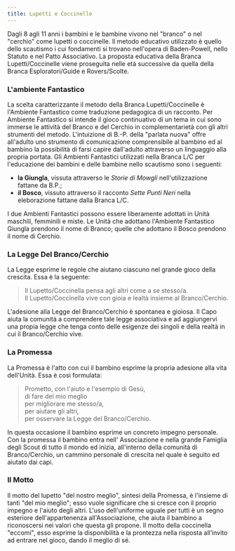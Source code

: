 ```yaml
---
title: Lupetti e Coccinelle
---
```




Dagli 8 agli 11 anni i bambini e le bambine vivono nel "branco" o nel "cerchio" come lupetti o coccinelle. Il metodo educativo utilizzato è quello dello scautismo i cui fondamenti si trovano nell'opera di Baden-Powell, nello Statuto e nel Patto Associativo. La proposta educativa della Branca Lupetti/Coccinelle viene proseguita nelle età successive da quella della Branca Esploratori/Guide e  Rovers/Scolte.

### L'ambiente Fantastico

La scelta caratterizzante il metodo della Branca Lupetti/Coccinelle è l'Ambiente Fantastico come traduzione pedagogica di un racconto. Per Ambiente Fantastico si intende il gioco continuativo di un tema in cui sono immerse le attività del Branco e del Cerchio in complementarietà con gli altri strumenti del metodo. L'intuizione di B.-P. della "parlata nuova" offre all'adulto uno strumento di comunicazione comprensibile al bambino ed al bambino la possibilità  di farsi capire dall'adulto attraverso un linguaggio alla propria portata.
Gli Ambienti Fantastici utilizzati nella Branca L/C per l'educazione dei bambini e delle bambine nello scautismo sono i seguenti: 

- __la Giungla__, vissuta attraverso le _Storie di Mowgli_ nell'utilizzazione fattane da B.P.;
- __il Bosco__, vissuto attraverso il racconto _Sette Punti Neri_ nella eleborazione fattane dalla Branca L/C.

I due Ambienti Fantastici possono essere  liberamente adottati in Unità maschili, femminili e miste. Le Unità che adottano l'Ambiente Fantastico Giungla prendono il nome di Branco; quelle che adottano il  Bosco prendono il nome di Cerchio.

### La Legge Del Branco/Cerchio

La Legge esprime le regole che aiutano ciascuno nel grande gioco della crescita. Essa è la seguente:

>Il Lupetto/Coccinella pensa agli altri come a se stesso/a.  
>Il Lupetto/Coccinella vive con gioia e lealtà insieme al Branco/Cerchio.

L'adesione alla Legge del Branco/Cerchio è spontanea e gioiosa. Il Capo aiuta la comunità a comprendere tale legge associativa e ad aggiungervi una propia legge che tenga conto delle esigenze dei singoli e della realtà in cui il Branco/Cerchio vive.

### La Promessa

La Promessa è l'atto con cui il bambino esprime la propria adesione alla vita dell'Unità. Essa è così formulata:

>Prometto, con l'aiuto e l'esempio di Gesù,  
>di fare del mio meglio   
>per migliorare me stesso/a,  
>per aiutare gli altri,  
>per osservare la Legge del Branco/Cerchio.  

In questa occasione il bambino esprime un concreto impegno personale. Con la promessa il bambino entra nell' Associazione e nella grande Famiglia degli Scout di tutto il mondo ed inizia, all'interno della comunità di Branco/Cerchio, un cammino personale di crescita nel quale è seguito ed aiutato dai capi.

### Il Motto
Il motto del lupetto "del nostro meglio", sintesi della Promessa, è l'insieme di tanti "del mio meglio"; esso vuole significare che si cresce con il  proprio impegno e l'aiuto degli altri. L'uso dell'uniforme uguale per tutti è un  segno esteriore dell'appartenenza all'Associazione, che aiuta il bambino a riconoscersi nei valori che questa gli propone.
Il motto della coccinella "eccomi", esso esprime la disponibilità e la prontezza nella risposta all’invito ad entrare nel gioco, dando il meglio di sé. 